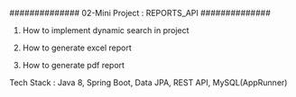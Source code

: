 ##############
02-Mini Project : REPORTS_API
##############

1) How to implement dynamic search in project

2) How to generate excel report 

3) How to generate pdf report 

Tech Stack : Java 8, Spring Boot, Data JPA, REST API, MySQL(AppRunner)
